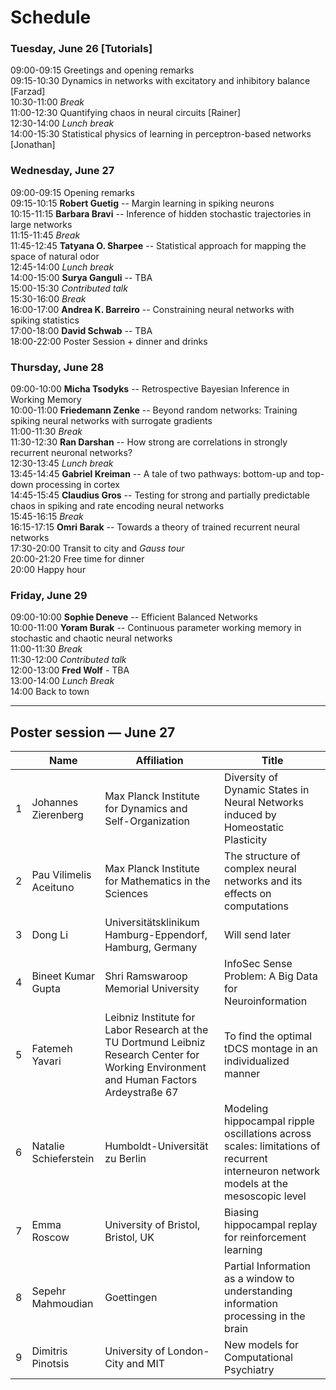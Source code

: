 # Schedule

### Tuesday, June 26 [Tutorials]
09:00-09:15  Greetings and opening remarks  
09:15-10:30  Dynamics in networks with excitatory and inhibitory balance [Farzad]  
10:30-11:00  _Break_  
11:00-12:30  Quantifying chaos in neural circuits [Rainer]  
12:30-14:00  _Lunch break_  
14:00-15:30  Statistical physics of learning in perceptron-based networks [Jonathan]  

### Wednesday, June 27
09:00-09:15  Opening remarks  
09:15-10:15  **Robert Guetig** -- Margin learning in spiking neurons  
10:15-11:15  **Barbara Bravi** -- Inference of hidden stochastic trajectories in large networks  
11:15-11:45 _Break_  
11:45-12:45 **Tatyana O. Sharpee** --  Statistical approach for mapping the space of natural odor  
12:45-14:00 _Lunch break_  
14:00-15:00 **Surya Ganguli** -- TBA  
15:00-15:30 _Contributed talk_  
15:30-16:00 _Break_  
16:00-17:00 **Andrea K. Barreiro** -- Constraining neural networks with spiking statistics  
17:00-18:00 **David Schwab** -- TBA  
18:00-22:00 Poster Session + dinner and drinks  

### Thursday, June 28
09:00-10:00 **Micha Tsodyks** -- Retrospective Bayesian Inference in Working Memory  
10:00-11:00 **Friedemann Zenke** -- Beyond random networks: Training spiking neural networks with surrogate gradients  
11:00-11:30 _Break_  
11:30-12:30 **Ran Darshan** -- How strong are correlations in strongly recurrent neuronal networks?  
12:30-13:45 _Lunch break_  
13:45-14:45 **Gabriel Kreiman** -- A tale of two pathways: bottom-up and top-down processing in cortex  
14:45-15:45 **Claudius Gros** -- Testing for strong and partially predictable chaos in spiking and rate encoding neural networks  
15:45-16:15 _Break_  
16:15-17:15 **Omri Barak** -- Towards a theory of trained recurrent neural networks  
17:30-20:00 Transit to city and _Gauss tour_  
20:00-21:20 Free time for dinner  
20:00 Happy hour  

### Friday, June 29
09:00-10:00 **Sophie Deneve** -- Efficient Balanced Networks   
10:00-11:00 **Yoram Burak** -- Continuous parameter working memory in stochastic and chaotic neural networks  
11:00-11:30 _Break_  
11:30-12:00 _Contributed talk_  
12:00-13:00 **Fred Wolf** - TBA  
13:00-14:00 _Lunch Break_  
14:00 Back to town  



---------

## Poster session — June 27

|      | Name                     | Affiliation                                                  | Title                                                        |
| ---- | ------------------------ | ------------------------------------------------------------ | ------------------------------------------------------------ |
| 1    | Johannes   Zierenberg    | Max   Planck Institute for Dynamics and Self-Organization    | Diversity   of Dynamic States in Neural Networks induced by Homeostatic Plasticity |
| 2    | Pau   Vilimelis Aceituno | Max   Planck Institute for Mathematics in the Sciences       | The   structure of complex neural networks and its effects on computations |
| 3    | Dong   Li                | Universitätsklinikum   Hamburg-Eppendorf, Hamburg, Germany   | Will   send later                                            |
| 4    | Bineet   Kumar Gupta     | Shri   Ramswaroop Memorial University                        | InfoSec   Sense Problem: A Big Data for Neuroinformation     |
| 5    | Fatemeh   Yavari         | Leibniz   Institute for Labor Research at the TU Dortmund Leibniz Research Center for   Working Environment and Human Factors Ardeystraße 67 | To   find the optimal tDCS montage in an individualized manner |
| 6    | Natalie   Schieferstein  | Humboldt-Universität   zu Berlin                             | Modeling   hippocampal ripple oscillations across scales: limitations of recurrent   interneuron network models at the mesoscopic level |
| 7    | Emma   Roscow            | University   of Bristol, Bristol, UK                         | Biasing   hippocampal replay for reinforcement learning      |
| 8    | Sepehr   Mahmoudian      | Goettingen                                                   | Partial   Information as a window to understanding information processing in the brain |
| 9    | Dimitris   Pinotsis      | University   of London-City and MIT                          | New   models for Computational Psychiatry                    |